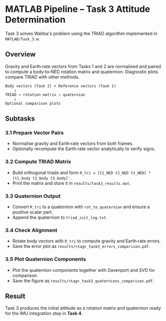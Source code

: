 # MATLAB Pipeline – Task 3 Attitude Determination

Task 3 solves Wahba's problem using the TRIAD algorithm implemented in `MATLAB/Task_3.m`.

## Overview

Gravity and Earth‑rate vectors from Tasks 1 and 2 are normalised and paired to compute a body‑to‑NED rotation matrix and quaternion.  Diagnostic plots compare TRIAD with other methods.

```text
Body vectors (Task 2) + Reference vectors (Task 1)
    ↓
TRIAD → rotation matrix → quaternion
    ↓
Optional comparison plots
```

## Subtasks

### 3.1 Prepare Vector Pairs
- Normalise gravity and Earth‑rate vectors from both frames.
- Optionally recompute the Earth‑rate vector analytically to verify signs.

### 3.2 Compute TRIAD Matrix
- Build orthogonal triads and form `R_tri = [t1_NED t2_NED t3_NED] * [t1_body t2_body t3_body]'`.
- Print the matrix and store it in `results/task3_results.mat`.

### 3.3 Quaternion Output
- Convert `R_tri` to a quaternion with `rot_to_quaternion` and ensure a positive scalar part.
- Append the quaternion to `triad_init_log.txt`.

### 3.4 Check Alignment
- Rotate body vectors with `R_tri` to compute gravity and Earth‑rate errors.
- Save the error plot as `results/<tag>_task3_errors_comparison.pdf`.

### 3.5 Plot Quaternion Components
- Plot the quaternion components together with Davenport and SVD for comparison.
- Save the figure as `results/<tag>_task3_quaternions_comparison.pdf`.

## Result

Task 3 produces the initial attitude as a rotation matrix and quaternion ready for the IMU integration step in **Task 4**.

